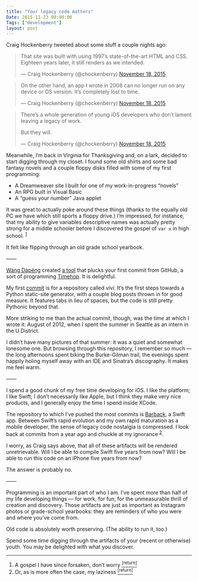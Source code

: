 ```yaml
---
title: "Your legacy code matters"
Date: 2015-11-23 00:00:00
Tags: ["development"]
layout: post
---
```


<p>Craig Hockenberry tweeted about some stuff a couple nights ago:</p>


<blockquote class="twitter-tweet" lang="en"><p dir="ltr" lang="en">That site was built with using 1997’s state-of-the-art HTML and CSS. Eighteen years later, it still renders as we intended.</p>— Craig Hockenberry (@chockenberry) <a href="https://twitter.com/chockenberry/status/667026372108283905">November 18, 2015</a></blockquote>


<script async="" charset="utf-8" src="//platform.twitter.com/widgets.js"></script>


<blockquote class="twitter-tweet" lang="en"><p dir="ltr" lang="en">On the other hand, an app I wrote in 2008 can no longer run on any device or OS version. It’s completely lost to time.</p>— Craig Hockenberry (@chockenberry) <a href="https://twitter.com/chockenberry/status/667026661896908800">November 18, 2015</a></blockquote>


<p></p>
<blockquote class="twitter-tweet" lang="en"><p dir="ltr" lang="en">There’s a whole generation of young iOS developers who don’t lament leaving a legacy of work.

But they will.</p>— Craig Hockenberry (@chockenberry) <a href="https://twitter.com/chockenberry/status/667029163035918336">November 18, 2015</a></blockquote>


<script async="" charset="utf-8" src="//platform.twitter.com/widgets.js"></script>


<p>Meanwhile, I’m back in Virginia for Thanksgiving and, on a lark, decided to start digging through my closet.  I found some old shirts and some bad fantasy novels and a couple floppy disks filled with some of my first programming:</p>


<ul>
<li>A Dreamweaver site I built for one of my work-in-progress “novels”</li>
<li>An RPG built in Visual Basic</li>
<li>A “guess your number” Java applet</li>
</ul>


<p>It was great to actually poke around these things (thanks to the equally old PC we have which still sports a floppy drive.)  I’m impressed, for instance, that my ability to give variables descriptive names was actually pretty strong for a middle schooler before I discovered the gospel of <code>var x</code> in high school. <sup class="footnote-ref" id="fnref:1"><a href="#fn:1" rel="footnote">1</a></sup></p>


<p>It felt like flipping through an old grade school yearbook.</p>


<p>——</p>


<p><a href="https://github.com/wong2">Wang Dàpéng</a> created <a href="http://first-commit.com/">a tool</a> that plucks your first commit from GitHub, a sort of programming <a href="http://timehop.com/">Timehop</a>.  It is delightful.</p>


<p>My first <a href="https://github.com/jmduke/vivi/commit/5cf02878f0f0626bef222df1e16321b858bc79e0">commit</a> is for a repository called <em>vivi</em>.  It’s the first steps towards a Python static-site generator, with a couple blog posts thrown in for good measure.  It features tabs in lieu of spaces, but the code is still pretty Pythonic beyond that.</p>


<p>More striking to me than the actual commit, though, was the time at which I wrote it: August of 2012, when I spent the summer in Seattle as an intern in the U District.</p>


<p>I didn’t have many pictures of that summer: it was a quiet and somewhat lonesome one.  But browsing through this repository, I remember so much — the long afternoons spent biking the Burke-Gilman trail, the evenings spent happily holing myself away with an IDE and Sinatra’s discography.  It makes me feel warm.</p>


<p>——</p>


<p>I spend a good chunk of my free time developing for iOS.  I like the platform; I like Swift; I don’t necessarily like Apple, but I think they make very nice products, and I generally enjoy the time I spend inside XCode.</p>


<p>The repository to which I’ve pushed the most commits is <a href="github.com/jmduke/Barback">Barback</a>, a Swift app.  Between Swift’s rapid evolution and my own rapid maturation as a mobile developer, the sense of legacy code nostalgia is compressed.  I look back at commits from a year ago and chuckle at my ignorance <sup class="footnote-ref" id="fnref:3"><a href="#fn:3" rel="footnote">2</a></sup>.</p>


<p>I worry, as Craig says above, that all of these artifacts will be rendered unretrievable.  Will I be able to compile Swift five years from now?  Will I be able to run this code on an iPhone five years from now?</p>


<p>The answer is probably no.</p>


<p>——</p>


<p>Programming is an important part of who I am.  I’ve spent more than half of my life developing things — for work, for fun, for the unmeasurable thrill of creation and discovery. Those artifacts are just as important as Instagram photos or grade-school yearbooks: they are reminders of who you were and where you’ve come from.</p>


<p>Old code is absolutely worth preserving.  (The ability to run it, too.)</p>


<p>Spend some time digging through the artifacts of your (recent or otherwise) youth.  You may be delighted with what you discover.</p>


<div class="footnotes">
<hr/>
<ol>
<li id="fn:1">A gospel I have since forsaken, don’t worry
 <a class="footnote-return" href="#fnref:1"><sup>[return]</sup></a></li>
<li id="fn:3">Or, as is more often the case, my laziness
 <a class="footnote-return" href="#fnref:3"><sup>[return]</sup></a></li>
</ol>
</div>
	